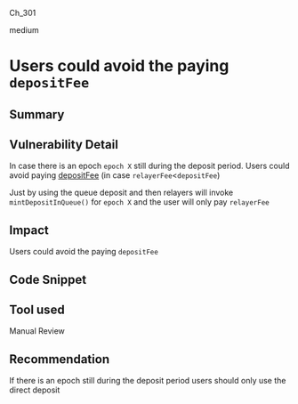 Ch_301

medium

# Users could avoid the paying `depositFee`

## Summary

## Vulnerability Detail
In case there is an epoch `epoch X` still during the deposit period. Users could avoid paying [depositFee](https://github.com/sherlock-audit/2023-03-Y2K/blob/main/Earthquake/src/v2/Carousel/Carousel.sol#L479-L489) (in case `relayerFee`<`depositFee`)
 
Just by using the queue deposit and then relayers will invoke `mintDepositInQueue()` for `epoch X` and the user will only pay `relayerFee` 

## Impact
Users could avoid the paying `depositFee`

## Code Snippet

## Tool used

Manual Review

## Recommendation
If there is an epoch still during the deposit period users should only use the direct deposit